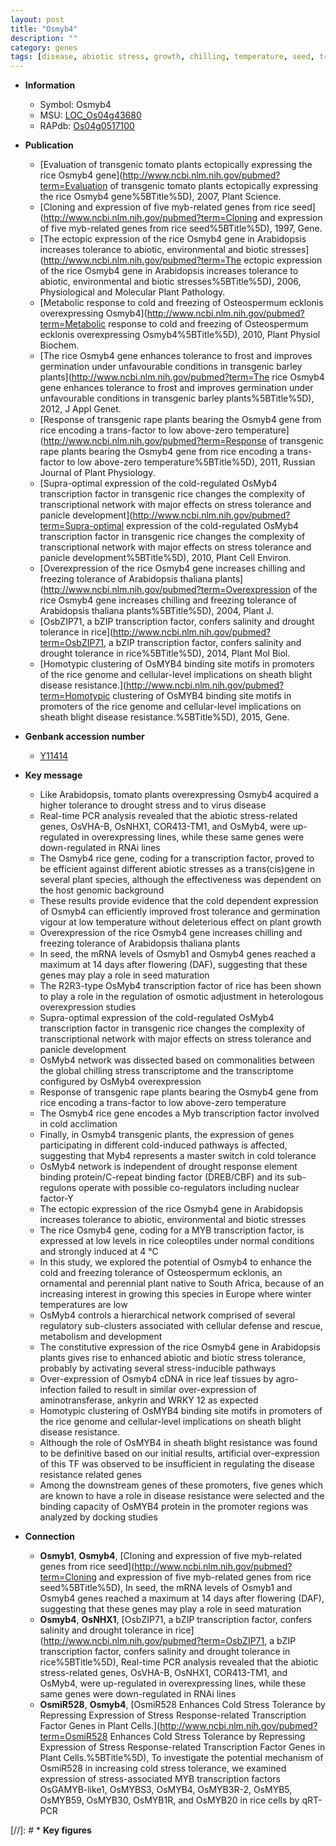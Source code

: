 ```yaml
---
layout: post
title: "Osmyb4"
description: ""
category: genes
tags: [disease, abiotic stress, growth, chilling, temperature, seed, transcription factor, flower, cold tolerance, drought, biotic stress, panicle, defense, leaf, sheath, disease resistance, blight, resistance, blight disease]
---
```


* **Information**  
    + Symbol: Osmyb4  
    + MSU: [LOC_Os04g43680](http://rice.plantbiology.msu.edu/cgi-bin/ORF_infopage.cgi?orf=LOC_Os04g43680)  
    + RAPdb: [Os04g0517100](http://rapdb.dna.affrc.go.jp/viewer/gbrowse_details/irgsp1?name=Os04g0517100)  

* **Publication**  
    + [Evaluation of transgenic tomato plants ectopically expressing the rice Osmyb4 gene](http://www.ncbi.nlm.nih.gov/pubmed?term=Evaluation of transgenic tomato plants ectopically expressing the rice Osmyb4 gene%5BTitle%5D), 2007, Plant Science.
    + [Cloning and expression of five myb-related genes from rice seed](http://www.ncbi.nlm.nih.gov/pubmed?term=Cloning and expression of five myb-related genes from rice seed%5BTitle%5D), 1997, Gene.
    + [The ectopic expression of the rice Osmyb4 gene in Arabidopsis increases tolerance to abiotic, environmental and biotic stresses](http://www.ncbi.nlm.nih.gov/pubmed?term=The ectopic expression of the rice Osmyb4 gene in Arabidopsis increases tolerance to abiotic, environmental and biotic stresses%5BTitle%5D), 2006, Physiological and Molecular Plant Pathology.
    + [Metabolic response to cold and freezing of Osteospermum ecklonis overexpressing Osmyb4](http://www.ncbi.nlm.nih.gov/pubmed?term=Metabolic response to cold and freezing of Osteospermum ecklonis overexpressing Osmyb4%5BTitle%5D), 2010, Plant Physiol Biochem.
    + [The rice Osmyb4 gene enhances tolerance to frost and improves germination under unfavourable conditions in transgenic barley plants](http://www.ncbi.nlm.nih.gov/pubmed?term=The rice Osmyb4 gene enhances tolerance to frost and improves germination under unfavourable conditions in transgenic barley plants%5BTitle%5D), 2012, J Appl Genet.
    + [Response of transgenic rape plants bearing the Osmyb4 gene from rice encoding a trans-factor to low above-zero temperature](http://www.ncbi.nlm.nih.gov/pubmed?term=Response of transgenic rape plants bearing the Osmyb4 gene from rice encoding a trans-factor to low above-zero temperature%5BTitle%5D), 2011, Russian Journal of Plant Physiology.
    + [Supra-optimal expression of the cold-regulated OsMyb4 transcription factor in transgenic rice changes the complexity of transcriptional network with major effects on stress tolerance and panicle development](http://www.ncbi.nlm.nih.gov/pubmed?term=Supra-optimal expression of the cold-regulated OsMyb4 transcription factor in transgenic rice changes the complexity of transcriptional network with major effects on stress tolerance and panicle development%5BTitle%5D), 2010, Plant Cell Environ.
    + [Overexpression of the rice Osmyb4 gene increases chilling and freezing tolerance of Arabidopsis thaliana plants](http://www.ncbi.nlm.nih.gov/pubmed?term=Overexpression of the rice Osmyb4 gene increases chilling and freezing tolerance of Arabidopsis thaliana plants%5BTitle%5D), 2004, Plant J.
    + [OsbZIP71, a bZIP transcription factor, confers salinity and drought tolerance in rice](http://www.ncbi.nlm.nih.gov/pubmed?term=OsbZIP71, a bZIP transcription factor, confers salinity and drought tolerance in rice%5BTitle%5D), 2014, Plant Mol Biol.
    + [Homotypic clustering of OsMYB4 binding site motifs in promoters of the rice genome and cellular-level implications on sheath blight disease resistance.](http://www.ncbi.nlm.nih.gov/pubmed?term=Homotypic clustering of OsMYB4 binding site motifs in promoters of the rice genome and cellular-level implications on sheath blight disease resistance.%5BTitle%5D), 2015, Gene.

* **Genbank accession number**  
    + [Y11414](http://www.ncbi.nlm.nih.gov/nuccore/Y11414)

* **Key message**  
    + Like Arabidopsis, tomato plants overexpressing Osmyb4 acquired a higher tolerance to drought stress and to virus disease
    + Real-time PCR analysis revealed that the abiotic stress-related genes, OsVHA-B, OsNHX1, COR413-TM1, and OsMyb4, were up-regulated in overexpressing lines, while these same genes were down-regulated in RNAi lines
    + The Osmyb4 rice gene, coding for a transcription factor, proved to be efficient against different abiotic stresses as a trans(cis)gene in several plant species, although the effectiveness was dependent on the host genomic background
    + These results provide evidence that the cold dependent expression of Osmyb4 can efficiently improved frost tolerance and germination vigour at low temperature without deleterious effect on plant growth
    + Overexpression of the rice Osmyb4 gene increases chilling and freezing tolerance of Arabidopsis thaliana plants
    + In seed, the mRNA levels of Osmyb1 and Osmyb4 genes reached a maximum at 14 days after flowering (DAF), suggesting that these genes may play a role in seed maturation
    + The R2R3-type OsMyb4 transcription factor of rice has been shown to play a role in the regulation of osmotic adjustment in heterologous overexpression studies
    + Supra-optimal expression of the cold-regulated OsMyb4 transcription factor in transgenic rice changes the complexity of transcriptional network with major effects on stress tolerance and panicle development
    + OsMyb4 network was dissected based on commonalities between the global chilling stress transcriptome and the transcriptome configured by OsMyb4 overexpression
    + Response of transgenic rape plants bearing the Osmyb4 gene from rice encoding a trans-factor to low above-zero temperature
    + The Osmyb4 rice gene encodes a Myb transcription factor involved in cold acclimation
    + Finally, in Osmyb4 transgenic plants, the expression of genes participating in different cold-induced pathways is affected, suggesting that Myb4 represents a master switch in cold tolerance
    + OsMyb4 network is independent of drought response element binding protein/C-repeat binding factor (DREB/CBF) and its sub-regulons operate with possible co-regulators including nuclear factor-Y
    + The ectopic expression of the rice Osmyb4 gene in Arabidopsis increases tolerance to abiotic, environmental and biotic stresses
    + The rice Osmyb4 gene, coding for a MYB transcription factor, is expressed at low levels in rice coleoptiles under normal conditions and strongly induced at 4 °C
    + In this study, we explored the potential of Osmyb4 to enhance the cold and freezing tolerance of Osteospermum ecklonis, an ornamental and perennial plant native to South Africa, because of an increasing interest in growing this species in Europe where winter temperatures are low
    + OsMyb4 controls a hierarchical network comprised of several regulatory sub-clusters associated with cellular defense and rescue, metabolism and development
    + The constitutive expression of the rice Osmyb4 gene in Arabidopsis plants gives rise to enhanced abiotic and biotic stress tolerance, probably by activating several stress-inducible pathways
    + Over-expression of Osmyb4 cDNA in rice leaf tissues by agro-infection failed to result in similar over-expression of aminotransferase, ankyrin and WRKY 12 as expected
    + Homotypic clustering of OsMYB4 binding site motifs in promoters of the rice genome and cellular-level implications on sheath blight disease resistance.
    + Although the role of OsMYB4 in sheath blight resistance was found to be definitive based on our initial results, artificial over-expression of this TF was observed to be insufficient in regulating the disease resistance related genes
    + Among the downstream genes of these promoters, five genes which are known to have a role in disease resistance were selected and the binding capacity of OsMYB4 protein in the promoter regions was analyzed by docking studies

* **Connection**  
    + __Osmyb1__, __Osmyb4__, [Cloning and expression of five myb-related genes from rice seed](http://www.ncbi.nlm.nih.gov/pubmed?term=Cloning and expression of five myb-related genes from rice seed%5BTitle%5D), In seed, the mRNA levels of Osmyb1 and Osmyb4 genes reached a maximum at 14 days after flowering (DAF), suggesting that these genes may play a role in seed maturation
    + __Osmyb4__, __OsNHX1__, [OsbZIP71, a bZIP transcription factor, confers salinity and drought tolerance in rice](http://www.ncbi.nlm.nih.gov/pubmed?term=OsbZIP71, a bZIP transcription factor, confers salinity and drought tolerance in rice%5BTitle%5D), Real-time PCR analysis revealed that the abiotic stress-related genes, OsVHA-B, OsNHX1, COR413-TM1, and OsMyb4, were up-regulated in overexpressing lines, while these same genes were down-regulated in RNAi lines
    + __OsmiR528__, __Osmyb4__, [OsmiR528 Enhances Cold Stress Tolerance by Repressing Expression of Stress Response-related Transcription Factor Genes in Plant Cells.](http://www.ncbi.nlm.nih.gov/pubmed?term=OsmiR528 Enhances Cold Stress Tolerance by Repressing Expression of Stress Response-related Transcription Factor Genes in Plant Cells.%5BTitle%5D), To investigate the potential mechanism of OsmiR528 in increasing cold stress tolerance, we examined expression of stress-associated MYB transcription factors OsGAMYB-like1, OsMYBS3, OsMYB4, OsMYB3R-2, OsMYB5, OsMYB59, OsMYB30, OsMYB1R, and OsMYB20 in rice cells by qRT-PCR

[//]: # * **Key figures**  


